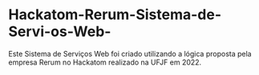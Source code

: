 # Hackatom-Rerum-Sistema-de-Servi-os-Web-
Este Sistema de Serviços Web foi criado utilizando a lógica proposta pela empresa Rerum no Hackatom realizado na UFJF em 2022.
